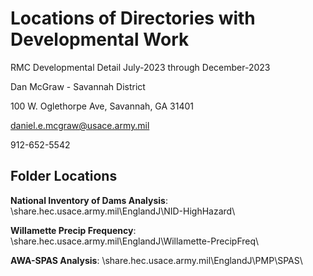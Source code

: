 # Locations of Directories with Developmental Work
RMC Developmental Detail July-2023 through December-2023

Dan McGraw - Savannah District

100 W. Oglethorpe Ave, Savannah, GA 31401 

daniel.e.mcgraw@usace.army.mil 

912-652-5542

## Folder Locations

**National Inventory of Dams Analysis**: \\share.hec.usace.army.mil\EnglandJ\NID-HighHazard\

**Willamette Precip Frequency**: \\share.hec.usace.army.mil\EnglandJ\Willamette-PrecipFreq\

**AWA-SPAS Analysis**: \\share.hec.usace.army.mil\EnglandJ\PMP\SPAS\